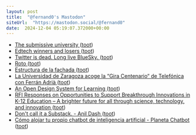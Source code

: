 ```yaml
---
layout: post
title:  "@fernand0's Mastodon"
siteUrl:  "https://mastodon.social/@fernand0"
date:  2024-12-04 05:19:07.372000+00:00
---
```

*  [The submissive university ](https://crookedtimber.org/2024/11/09/the-submissive-university) ([toot](https://mastodon.social/@fernand0/113592863776392340))
*  [Edtech winners and losers ](https://adaptivelearninginelt.wordpress.com/2024/11/19/edtech-winners-and-losers) ([toot](https://mastodon.social/@fernand0/113592251295809227))
*  [Twitter is dead. Long live BlueSky. ](https://iandunt.substack.com/p/twitter-is-dead-long-live-blue-sk) ([toot](https://mastodon.social/@fernand0/113590374812270082))
*  [Roto ](https://avecesunafoto.wordpress.com/2024/12/03/roto-2) ([toot](https://mastodon.social/@fernand0/113590226425004684))
*  [Estructura de la fachada ](https://www.flickr.com/photos/fernand0/54176225230) ([toot](https://mastodon.social/@fernand0/113590144821606124))
*  [La Universidad de Zaragoza acoge la “Gira Centenario“ de Telefónica con Ferrán Adrià ](https://www.lanocion.es/aragon/20241125/la-universidad-de-zaragoza-acoge-la-gira-centenar-23290.htm) ([toot](https://mastodon.social/@fernand0/113590100578896940))
*  [An Open Design System for Learning ](https://heartsoulmachine.com/blog/2024/11-19-an-open-design-system-for-learning) ([toot](https://mastodon.social/@fernand0/113589808304879684))
*  [RFI Responses on Opportunities to Support Breakthrough Innovations in K-12 Education – A brighter future for all through science, technology, and innovation  ](https://renaissancephilanthropy.org/news-and-insights/rfi-responses-on-opportunities-to-support-breakthrough-innovations-in-k-12-education/) ([toot](https://mastodon.social/@fernand0/113589612102392982))
*  [Don't call it a Substack. - Anil Dash ](https://www.anildash.com/2024/11/19/dont-call-it-a-substack) ([toot](https://mastodon.social/@fernand0/113588860123091926))
*  [Cómo alojar tu propio chatbot de inteligencia artificial - Planeta Chatbot ](https://planetachatbot.com/como-alojar-chatbot-de-inteligencia-artificial) ([toot](https://mastodon.social/@fernand0/113588570200570721))

